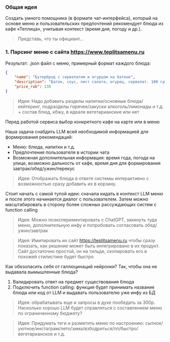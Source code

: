 ### Общая идея

Создать умного помощника (в формате чат-интерфейса), который на основе меню и пользовательских предпочтений рекомендует блюда из кафе «Теплица», учитывая контекст (время дня, погоду и др.).

> Представь, что ты официант...

### 1. Парсинг меню с сайта https://www.teplitsamenu.ru

Результат: .json файл с меню, примерный формат каждого блюда:

```json
{
	"name": "Бутерброд с сервелатом и огурцом на батоне",
	"description": "Батон, соус, лист салата, огурец, сервелат. 100 гр.",
	"price_rub": 130
}
```

> Идея: Надо добавить разделы напитки/основные блюда/кейтеринг, подразделы горячее/закуски алкоголь/лимонады и т.д. + состав блюд, кбжу, в идеале вегетарианские или нет

Перед работой сервиса выбор конкретного кафе на карте или в меню

Наша задача снабдить LLM всей необходимой информацией для формирования рекомендаций:

-   Меню: блюда, напитки и т.д.
-   Предпочтения пользователя в истории чата
-   Возможная дополнительная информация: время года, погода на улице, возможно дальность от кафе, время дня для формирования завтрак/обед/ужин/перекус

> Идея: Отображать блюда в ответе системы интерактивно с возможностью сразу добавить их в корзину.

Стоит начать с самой тупой идеи: сначала кидать в контекст LLM меню и после этого начинается диалог с пользователем. Затем можно масштабировать в сторону более сложных рассуждающих систем с function calling

> Идея: Можно поэкспериментировать с ChatGPT, закинуть туда меню, дополнительную инфу и попробовать согласовать обед/ужин/завтрак

> Идея: Имитировать их сайт https://teplitsamenu.ru чтобы сразу показать, как решение может быть интегрировано в их продукт. Сайт достаточно простой, он на тильде, скопировать его в похожей стилистике будет быстро

Как обезопасить себя от галлюцинаций нейронки? Так, чтобы она не выдавала вымышленные блюда?

1. Валидировать ответ на предмет существования блюда
2. Подключить function calling: функция будет принимать название блюда или код от LLM и выдавать пользователю уже инфу из БД

> Идея: обрабатывать еще и запросы в духе пообедать за 300р. Насколько хорошо LLM будет справляться с составлением меню по ограниченному бюджету?

> Идея: Придумать теги и разметить меню по настроению: сытное/уютное/инстаграм/лето/зима/взбодриться/пп/быстро/вегетарианское и т.д.
